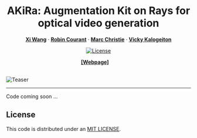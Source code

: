 <div align="center">

# AKiRa: Augmentation Kit on Rays for optical video generation

<a href="https://triocrossing.github.io/"><strong>Xi Wang</strong></a>
·
<a href="https://robincourant.github.io/info/"><strong>Robin Courant</strong></a>
·
<a href="http://people.irisa.fr/Marc.Christie/"><strong>Marc Christie</strong></a>
·
<a href="https://vicky.kalogeiton.info/"><strong>Vicky Kalogeiton</strong></a>

[![License](https://img.shields.io/badge/License-MIT-green.svg)]()

</div>


<div align="center">
    <a href="https://www.lix.polytechnique.fr/vista/projects/2024_akira_wang/" class="button"><b>[Webpage]</b></a> &nbsp;&nbsp;&nbsp;&nbsp;
</div>

<br/>

![Teaser](./assets/teaser.png)

---

Code coming soon ...

## License

This code is distributed under an [MIT LICENSE](LICENSE).
